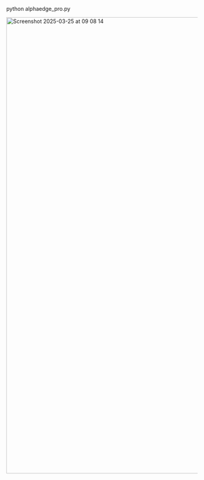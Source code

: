 python alphaedge_pro.py



<img width="1203" alt="Screenshot 2025-03-25 at 09 08 14" src="https://github.com/user-attachments/assets/887fb373-1f7a-4a14-af77-3141b9903f14" />
